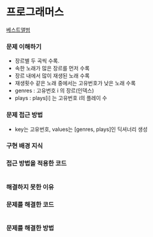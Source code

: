 # 프로그래머스
[베스트앨범](https://programmers.co.kr/learn/courses/30/lessons/42579)

### 문제 이해하기
- 장르별 두 곡씩 수록.
- 속한 노래가 많은 장르를 먼저 수록
- 장르 내에서 많이 재생된 노래 수록
- 재생횟수 같은 노래 중에서는 고유번호가 낮은 노래 수록
- genres : 고유번호 i 의 장르(인덱스)
- plays : plays[i] 는 고유번호 i의 플레이 수

### 문제 접근 방법
- key는 고유번호, values는 [genres, plays]인 딕셔너리 생성

### 구현 배경 지식


### 접근 방법을 적용한 코드
```

```
### 해결하지 못한 이유


### 문제를 해결한 코드
```

```

### 문제를 해결한 방법
